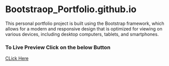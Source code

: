 # Bootstraop_Portfolio.github.io
This personal portfolio project is built using the Bootstrap framework, which allows for a modern and responsive design that is optimized for viewing on various devices, including desktop computers, tablets, and smartphones. 
### To Live Preview Click on the below Button
[CLick Here](https://ahsanwebengr.github.io/Bootstraop_Portfolio.github.io/)
